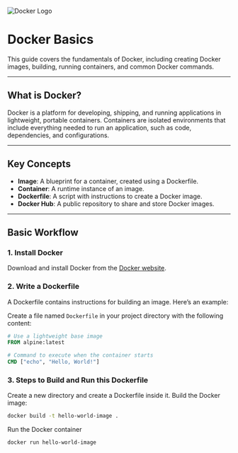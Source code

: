 ![Docker Logo]([https://upload.wikimedia.org/wikipedia/commons/3/39/Docker_logo.png](https://www.google.com/url?sa=i&url=https%3A%2F%2Fen.m.wikipedia.org%2Fwiki%2FFile%3ADocker_%2528container_engine%2529_logo.png&psig=AOvVaw2gYMaAR9i1CkiuYlR8R0Ui&ust=1733554711234000&source=images&cd=vfe&opi=89978449&ved=0CBQQjRxqFwoTCICDvtjIkooDFQAAAAAdAAAAABAJ))

# Docker Basics

This guide covers the fundamentals of Docker, including creating Docker images, building, running containers, and common Docker commands.

---

## What is Docker?

Docker is a platform for developing, shipping, and running applications in lightweight, portable containers. Containers are isolated environments that include everything needed to run an application, such as code, dependencies, and configurations.

---

## Key Concepts

- **Image**: A blueprint for a container, created using a Dockerfile.
- **Container**: A runtime instance of an image.
- **Dockerfile**: A script with instructions to create a Docker image.
- **Docker Hub**: A public repository to share and store Docker images.

---

## Basic Workflow

### 1. Install Docker

Download and install Docker from the [Docker website](https://www.docker.com/get-started).

### 2. Write a Dockerfile

A Dockerfile contains instructions for building an image. Here’s an example:

Create a file named `Dockerfile` in your project directory with the following content:

```dockerfile
# Use a lightweight base image
FROM alpine:latest

# Command to execute when the container starts
CMD ["echo", "Hello, World!"]
```
### 3. Steps to Build and Run this Dockerfile

Create a new directory and create a Dockerfile inside it.
Build the Docker image:

```bash
docker build -t hello-world-image .
```
Run the Docker container

```bash
docker run hello-world-image

```


